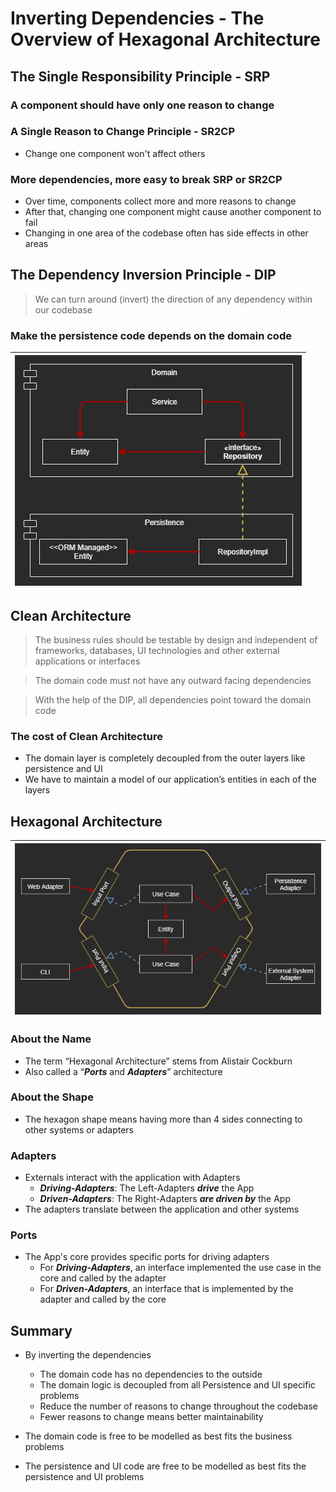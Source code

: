 # Inverting Dependencies - The Overview of Hexagonal Architecture

## The Single Responsibility Principle - SRP

### A component should have only one reason to change

### A Single Reason to Change Principle - SR2CP
  - Change one component won't affect others

### More dependencies, more easy to break SRP or SR2CP
  - Over time, components collect more and more reasons to change
  - After that, changing one component might cause another component to fail
  - Changing in one area of the codebase often has side effects in other areas


## The Dependency Inversion Principle - DIP

> We can turn around (invert) the direction of any dependency within our codebase 

### Make the persistence code depends on the domain code

| ![DIP](images/The_Dependency_Inversion_Principle.png "DIP") |
| --- |


## Clean Architecture

> The business rules should be testable by design and independent of frameworks, 
> databases, UI technologies and other external applications or interfaces

> The domain code must not have any outward facing dependencies

> With the help of the DIP, all dependencies point toward the domain code

### The cost of Clean Architecture

- The domain layer is completely decoupled from the outer layers like 
  persistence and UI 
- We have to maintain a model of our application’s entities in each of the layers 


## Hexagonal Architecture

| ![Hexagonal_Architecture_Diagram](images/Hexagonal_Architecture_Diagram.png "Hexagonal_Architecture_Diagram") |
| --- |

### About the Name
- The term “Hexagonal Architecture” stems from Alistair Cockburn
- Also called a “___Ports___ and ___Adapters___” architecture

### About the Shape
- The hexagon shape means having more than 4 sides connecting to other systems 
  or adapters

### Adapters
- Externals interact with the application with Adapters
    - ___Driving-Adapters___: The Left-Adapters ___drive___ the App
    - ___Driven-Adapters___: The Right-Adapters ___are driven by___ the App
- The adapters translate between the application and other systems

### Ports
- The App's core provides specific ports for driving adapters
    - For ___Driving-Adapters___, an interface implemented the use case in the 
      core and called by the adapter
    - For ___Driven-Adapters___, an interface that is implemented by the adapter 
    and called by the core


## Summary

- By inverting the dependencies
    - The domain code has no dependencies to the outside 
    - The domain logic is decoupled from all Persistence and UI specific problems 
    - Reduce the number of reasons to change throughout the codebase
    - Fewer reasons to change means better maintainability

- The domain code is free to be modelled as best fits the business problems 

- The persistence and UI code are free to be modelled as best fits the 
  persistence and UI problems 